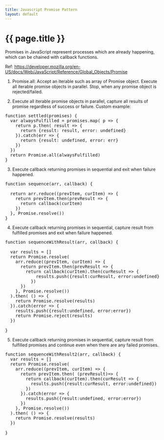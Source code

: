 ```yaml
---
title: Javascript Promise Pattern
layout: default
---
```


{{ page.title }}
================
<head>
<style>
table, th, td {
    border: 1px solid black;
    border-collapse: collapse;
    margin: 5px 0;
    text-align: left;
    vertical-align: top;
}
th { background-color: #99ccff; }
tr { background-color: #e6f2ff; }
pre {
    display: block;
    font-family: monospace;
    white-space: pre;
    margin: 1em 0;
}
</style>
</head>



Promises in JavaScript represent processes which are already happening, which can be chained with callback functions.

Ref: https://developer.mozilla.org/en-US/docs/Web/JavaScript/Reference/Global_Objects/Promise

1. Promise.all: Accept an iterable such as array of Promise object. Execute all iterable promise objects in parallel. Stop, when any promise object is rejected/failed.

2. Execute all iterable promise objects in parallel, capture all results of promise regardless of success or failure. Custom example:
<pre>
function settled(promises) {
  var alwaysFulfilled = promises.map( p => {
    return p.then( result => {
      return {result: result, error: undefined}
    }).catch(err => {
      return {result: undefined, error: err}
    })
  })
  return Promise.all(alwaysFulfilled)
}
</pre>

3. Execute callback returning promises in sequential and exit when failure happened.
<pre>
function sequence(arr, callback) {

  return arr.reduce((prevItem, curItem) => {
    return prevItem.then(prevResult => {
      return callback(curItem)
    })
  }, Promise.resolve())
}
</pre>

4. Execute callback returning promises in sequential, capture result from fulfilled promises and exit when failure happened. 
<pre>
function sequenceWithResult(arr, callback) {

  var results = []
  return Promise.resolve(
    arr.reduce((prevItem, curItem) => {
      return prevItem.then(prevResult => {
        return callback(curItem).then(curResult => {
            results.push({result:curResult, error:undefined}) 
          })
      })
    }, Promise.resolve())
  ).then( () => {
    return Promise.resolve(results)
  }).catch(error => {
    results.push({result:undefined, error:error})
    return Promise.reject(results)
  })

}
</pre>

5. Execute callback returning promises in sequential, capture result from fulfilled promises and continue even when there are any failed promises. 
<pre>
function sequenceWithResult2(arr, callback) {
  var results = []
  return Promise.resolve(
    arr.reduce((prevItem, curItem) => {
      return prevItem.then( (prevResult)=> {
        return callback(curItem).then(curResult => {
          results.push({result:curResult, error:undefined}) 
        })
      }).catch(error => {
        results.push({result:undefined, error:error})
      })
    }, Promise.resolve())
  ).then( () => {
    return Promise.resolve(results)
  })  

}
</pre>

